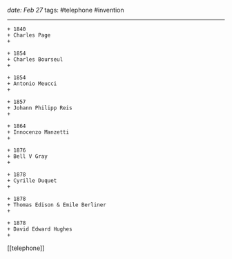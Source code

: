 *date: Feb 27*
tags: #telephone #invention

---
```timeline
+ 1840
+ Charles Page
+

+ 1854
+ Charles Bourseul
+

+ 1854
+ Antonio Meucci
+

+ 1857
+ Johann Philipp Reis
+

+ 1864
+ Innocenzo Manzetti
+

+ 1876
+ Bell V Gray
+

+ 1878 
+ Cyrille Duquet
+

+ 1878
+ Thomas Edison & Emile Berliner
+

+ 1878
+ David Edward Hughes
+ 
```


[[telephone]]

